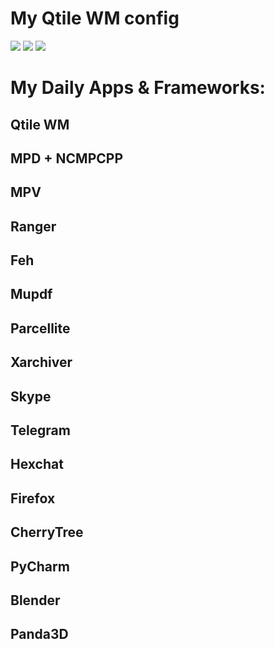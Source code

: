 # My Qtile WM config

<img src="https://user-images.githubusercontent.com/9489149/33507162-636c4896-d71d-11e7-8b48-5eab2cb45fbd.png"/>
<img src="https://user-images.githubusercontent.com/9489149/64248532-df035d00-cf00-11e9-900f-76d8d9062cb9.png"/>
<img src="https://i.imgur.com/QtuKozt.jpg"/>


# My Daily Apps & Frameworks:
## Qtile WM
## MPD + NCMPCPP
## MPV
## Ranger
## Feh
## Mupdf
## Parcellite
## Xarchiver
## Skype
## Telegram
## Hexchat
## Firefox
## CherryTree
## PyCharm
## Blender
## Panda3D 


